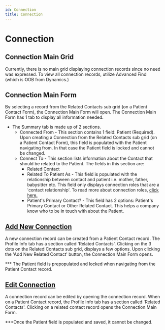 ```yaml
---
id: Connection
title: Connection
---
```



# Connection 

## Connection Main Grid
Currently, there is no main grid displaying connection records since no need was expressed. To view all connection records, utilize Advanced Find (which is OOB from Dynamics.)  

## Connection Main Form
By selecting a record from the Related Contacts sub grid (on a Patient Contact Form), the Connection Main Form will open. The Connection Main Form has 1 tab to display all information needed. 

- The Summary tab is made up of 2 sections.
    - Connected From - This section contains 1 field: Patient (Required). Upon creating a Connection from the Related Contacts sub grid (on a Patient Contact Form), this field is populated with the Patient navigating from. In that case the Patient field is locked and cannot be changed. 
    - Connect To - This section lists information about the Contact that should be related to the Patient. The fields in this section are:
        - Related Contact
        - Related To Patient As - This field is populated with the relationship between contact and patient i.e. mother, father, babysitter etc. This field only displays connection roles that are a 'contact relationship'. To read more about connection roles, [click here.](ConnectionRole.md) 
        - Patient's Primary Contact? - This field has 2 options: Patient's Primary Contact or Other Related Contact. This helps a company know who to be in touch with about the Patient. 

## <u> Add New Connection </u> 

A new connection record can be created from a Patient Contact record. The Profile Info tab has a section called 'Related Contacts'. Clicking on the 3 dots on the Related Contacts sub grid, displays a few options. Upon clicking the 'Add New Related Contact' button, the Connection Main Form opens.

*** The Patient field is prepopulated and locked when navigating from the Patient Contact record.

## <u> Edit Connection </u> 

A connection record can be edited by opening the connection record. When on a Patient Contact record, the Profile Info tab has a section called 'Related Contacts'. Clicking on a related contact record opens the Connection Main Form.

***Once the Patient field is populated and saved, it cannot be changed. 
